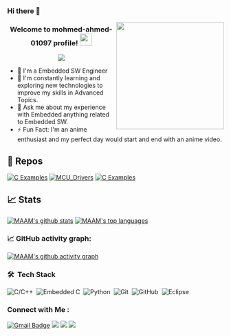 ### Hi there 👋


<img width="250" align="right" src="https://c.tenor.com/_DOBjnGspYAAAAAM/code-coding.gif">

<!--**mohmed-ahmed-01097/mohmed-ahmed-01097** is a ✨ _special_ ✨ repository because its `README.md` (this file) appears on your GitHub profile.
- 🔭 I’m currently working as a freelancer
- 👯 I’m looking to collaborate on ...
- 🤔 I’m looking for help with ...
- 💬 Ask me about ...
- 📫 How to reach me: ...
- 😄 Pronouns: ...
-->

<h3 align="center">
  Welcome to mohmed-ahmed-01097 profile!
  <img src="https://media.giphy.com/media/hvRJCLFzcasrR4ia7z/giphy.gif" width="28">
</h3>

<!-- Typing SVG by DenverCoder1 - https://github.com/DenverCoder1/readme-typing-svg -->
<p align="center">
  <a href="https://github.com/DenverCoder1/readme-typing-svg"><img src="https://readme-typing-svg.herokuapp.com/?lines=Embedded%20SW%20Engineer;Always%20learning%20new%20things&font=Fira+Code&size=25&duration=4000&pause=1000&center=true&vCenter=true&width=500&height=50&theme=react"></a>
</p> 

- 🏢 I'm a Embedded SW Engineer
- 🌱 I'm constantly learning and exploring new technologies to improve my skills in Advanced Topics.
- 💬 Ask me about my experience with Embedded anything related to Embedded SW.
- ⚡ Fun Fact: I'm an anime enthusiast and my perfect day would start and end with an anime video.

## 📜 Repos

<div align="left">
  <a href="https://github.com/mohmed-ahmed-01097/C_Examples"><img src="https://github-readme-stats.vercel.app/api/pin/?username=mohmed-ahmed-01097&repo=C_Examples&theme=react&hide_border=true&show_icons=false" alt="C Examples" /></a>
  <a href="https://github.com/mohmed-ahmed-01097/MCU_Drivers"><img src="https://github-readme-stats.vercel.app/api/pin/?username=mohmed-ahmed-01097&repo=MCU_Drivers&theme=react&hide_border=true&show_icons=false" alt="MCU_Drivers" /></a>
  <a href="https://github.com/mohmed-ahmed-01097/C_Examples"><img src="https://github-readme-stats.vercel.app/api/pin/?username=mohmed-ahmed-01097&repo=C_Examples&theme=react&hide_border=true&show_icons=false" alt="C Examples" /></a>
</div>

## 📈 Stats

<a href="https://github.com/anuraghazra/github-readme-stats"><img align="center" src="https://github-readme-stats.vercel.app/api?username=mohmed-ahmed-01097&theme=react&hide_border=true" alt="MAAM's github stats"/></a>
<a href="https://github.com/anuraghazra/github-readme-stats"><img align="center" src="https://github-readme-stats.vercel.app/api/top-langs/?username=mohmed-ahmed-01097&theme=react&hide_border=true&layout=demo" alt="MAAM's top languages"/></a>

### 📈 GitHub activity graph:
[![MAAM's github activity graph](https://github-readme-activity-graph.cyclic.app/graph?username=mohmed-ahmed-01097&theme=react&font=Fira+Code)](https://github.com/kaustubh43/github-readme-activity-graph)

### 🛠 &nbsp;Tech Stack
![C/C++](https://img.shields.io/badge/-C/C++-05122A?style=flat&logo=C)&nbsp;
![Embedded C](https://img.shields.io/badge/-EmbeddedC-05122A?style=flat&logo=EmbeddedC)&nbsp;
![Python](https://img.shields.io/badge/-Python-05122A?style=flat&logo=Python&logoColor=1572B6)&nbsp;
![Git](https://img.shields.io/badge/-Git-05122A?style=flat&logo=git)&nbsp;
![GitHub](https://img.shields.io/badge/-GitHub-05122A?style=flat&logo=github)&nbsp;
![Eclipse](https://img.shields.io/badge/-Eclipse-05122A?style=flat&logo=eclipse&logoColor=331177)&nbsp;

### Connect with Me :
<a href="mailto:mohmedahmed01097@gmail.com"><img src="https://img.shields.io/badge/-Mohamed%20Ahmed-D14836?style=for-the-badge&logo=gmail&logoColor=white" alt="Gmail Badge"></a>
<a href="https://www.linkedin.com/in/mohamedahmed01097/" target="_blank"><img src="https://img.shields.io/badge/-Mohamed%20Ahmed-0077B5?style=for-the-badge&logo=Linkedin&logoColor=white"/></a>
<a href="https://www.facebook.com/mohmedahmed01097" target="_blank"><img src="https://img.shields.io/badge/-Mohamed%20Ahmed-0077B5?style=for-the-badge&logo=Facebook&logoColor=white"/></a>
<a href="https://komarev.com/ghpvc/?username=mohmed-ahmed-01097&style=for-the-badge"><img src="https://komarev.com/ghpvc/?username=mohmed-ahmed-01097&style=for-the-badge"></a>
